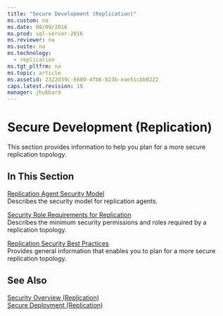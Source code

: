 ```yaml
---
title: "Secure Development (Replication)"
ms.custom: na
ms.date: 08/09/2016
ms.prod: sql-server-2016
ms.reviewer: na
ms.suite: na
ms.technology: 
  - replication
ms.tgt_pltfrm: na
ms.topic: article
ms.assetid: 2322d39c-6689-4fb6-b23b-eae51cbb0222
caps.latest.revision: 10
manager: jhubbard
---
```

# Secure Development (Replication)
This section provides information to help you plan for a more secure replication topology.  
  
## In This Section  
 [Replication Agent Security Model](../../Topics/TopicNameNotContainA/Replication-Agent-Security-Model.md)  
 Describes the security model for replication agents.  
  
 [Security Role Requirements for Replication](../../Topics/TopicNameNotContainA/Security-Role-Requirements-for-Replication.md)  
 Describes the minimum security permissions and roles required by a replication topology.  
  
 [Replication Security Best Practices](../../Topics/TopicNameNotContainA/Replication-Security-Best-Practices.md)  
 Provides general information that enables you to plan for a more secure replication topology.  
  
## See Also  
 [Security Overview (Replication)](../../Topics/TopicNameNotContainA/Security-Overview--Replication-.md)   
 [Secure Deployment (Replication)](../../Topics/TopicNameNotContainA/Secure-Deployment--Replication-.md)
